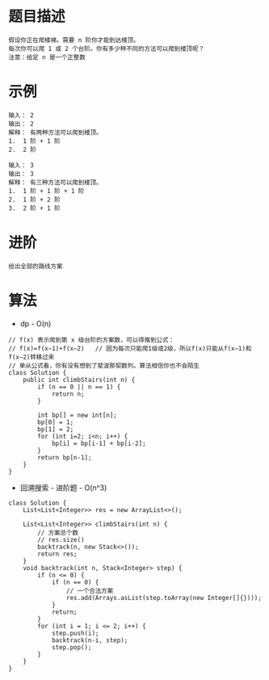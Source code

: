# 题目描述
	假设你正在爬楼梯。需要 n 阶你才能到达楼顶。
	每次你可以爬 1 或 2 个台阶。你有多少种不同的方法可以爬到楼顶呢？
	注意：给定 n 是一个正整数

# 示例
	输入： 2
	输出： 2
	解释： 有两种方法可以爬到楼顶。
	1.  1 阶 + 1 阶
	2.  2 阶

	输入： 3
	输出： 3
	解释： 有三种方法可以爬到楼顶。
	1.  1 阶 + 1 阶 + 1 阶
	2.  1 阶 + 2 阶
	3.  2 阶 + 1 阶

# 进阶
	给出全部的路线方案

# 算法
* dp - O(n)
```
// f(x) 表示爬到第 x 级台阶的方案数，可以得推到公式：
// f(x)=f(x−1)+f(x−2)	// 因为每次只能爬1级或2级，所以f(x)只能从f(x−1)和f(x−2)转移过来
// 单从公式看，你有没有想到了斐波那契数列。算法相信你也不会陌生
class Solution {
    public int climbStairs(int n) {
        if (n == 0 || n == 1) {
            return n;
        }

        int bp[] = new int[n];
        bp[0] = 1;
        bp[1] = 2;
        for (int i=2; i<n; i++) {
            bp[i] = bp[i-1] + bp[i-2];
        }
        return bp[n-1];
    }
}
```

* 回溯搜索 - 进阶题 - O(n^3)
```
class Solution {
    List<List<Integer>> res = new ArrayList<>();

    List<List<Integer>> climbStairs(int n) {
		// 方案总个数
        // res.size()
        backtrack(n, new Stack<>());
        return res;
    }
    void backtrack(int n, Stack<Integer> step) {
        if (n <= 0) {
            if (n == 0) {
            	// 一个合法方案
                res.add(Arrays.asList(step.toArray(new Integer[]{})));
            }
            return;
        }
        for (int i = 1; i <= 2; i++) {
            step.push(i);
            backtrack(n-i, step);
            step.pop();
        }
    }
}
```
